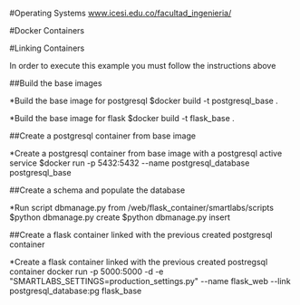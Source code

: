 #Operating Systems www.icesi.edu.co/facultad_ingenieria/

#Docker Containers

#Linking Containers

In order to execute this example you must follow the instructions above

##Build the base images

*Build the base image for postgresql
$docker build -t postgresql_base .

*Build the base image for flask
$docker build -t flask_base .

##Create a postgresql container from base image

*Create a postgresql container from base image with a postgresql active service
$docker run -p 5432:5432 --name postgresql_database postgresql_base 

##Create a schema and populate the database

*Run script dbmanage.py from /web/flask_container/smartlabs/scripts
$python dbmanage.py create
$python dbmanage.py insert

##Create a flask container linked with the previous created postgresql container

*Create a flask container linked with the previous created postregsql container
docker run -p 5000:5000 -d -e "SMARTLABS_SETTINGS=production_settings.py" --name flask_web --link postgresql_database:pg flask_base
